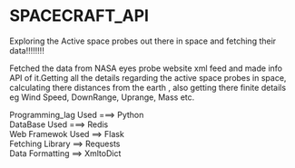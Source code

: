 # SPACECRAFT_API
Exploring the Active space probes out there in space and fetching their data!!!!!!!! 


Fetched the data from NASA eyes probe website xml feed and made info API of it.Getting all the details regarding the active space probes in space, calculating there distances from the earth , also getting there finite details eg Wind Speed, DownRange, Uprange, Mass etc.

Programming_lag Used ===> Python<br />
DataBase Used ===> Redis<br />
Web Framewok Used ==> Flask<br />
Fetching Library ==> Requests<br />
Data Formatting ==> XmltoDict<br />


